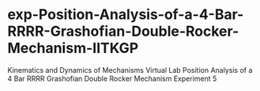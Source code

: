 # exp-Position-Analysis-of-a-4-Bar-RRRR-Grashofian-Double-Rocker-Mechanism-IITKGP
Kinematics and Dynamics of Mechanisms Virtual Lab Position Analysis of a 4 Bar RRRR Grashofian Double Rocker Mechanism Experiment 5
